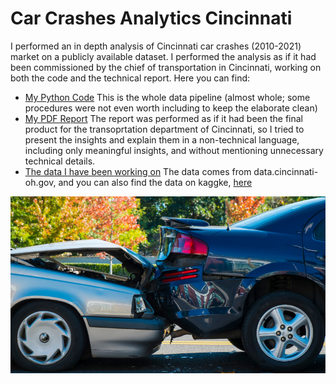 # Car Crashes Analytics Cincinnati
I performed an in depth analysis of Cincinnati car crashes (2010-2021)  market on a publicly available dataset. I performed the analysis as if it had been commissioned by the chief of transportation in Cincinnati, working on both the code and the technical report.
Here you can find:
- [My Python Code](https://github.com/ANDREAaNAPPI/Car-Crashes-Analytics-Cincinnati/blob/main/Cincinnati_car_crashes.ipynb)
  This is the whole data pipeline (almost whole; some procedures were not even worth including to keep the elaborate clean)
- [My PDF Report](https://github.com/ANDREAaNAPPI/Car-Crashes-Analytics-Cincinnati/blob/main/Car%20crashes%20Cincinnati%20Report.pdf)
  The report was performed as if it had been the final product for the transoprtation department of Cincinnati, so I tried to present the insights and explain them in a non-technical language, including only meaningful insights, and 
  without mentioning unnecessary technical details.
- [The data I have been working on](https://github.com/ANDREAaNAPPI/Car-Crashes-Analytics-Cincinnati/blob/main/Cincinnati_CC.zip)
  The data comes from data.cincinnati-oh.gov, and you can also find the data on kaggke, [here](https://www.kaggle.com/datasets/steverusso/cincinnati-car-crash-data)
  


  
![image](https://github.com/ANDREAaNAPPI/Werhouse-of-stuff/blob/main/Auto-ongeluk.jpg)
